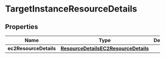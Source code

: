 

# TargetInstanceResourceDetails


## Properties

| Name | Type | Description | Notes |
|------------ | ------------- | ------------- | -------------|
|**ec2ResourceDetails** | [**ResourceDetailsEC2ResourceDetails**](ResourceDetailsEC2ResourceDetails.md) |  |  [optional] |



